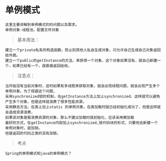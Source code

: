 # 单例模式
	这里主要讲解到单例模式的的问题以及需求。
	单例对象-线程池，配置文件对象

>  基本用法：

    建立一个private私有的构造函数，防止别其他人私自生成对象，只允许自己生成自己对象返回给外面。
	建立一个public的getInstance的方法，来获得一个对象，这个对象如果没有，就自己新建一个，如果已经有一个，就直接返回给他，
		
>  注意点：
 
	当开始没有当前对象时，这时如果有多线程来获取对象，就会出现线程问题，就会出现产生多个单例对象。为了规避这个问题， 
	采用synchronized锁的机制，在getInstance方法上加上synchronized，这样就可以避免产生多个对象，但是这样就浪费了很多性能资源。
	采用静态方法，在类上加上static 的单例对象，在类加载时就已经初始化成功了，但是这样就会造成资源浪费，
	如果该对象是极浪费资源的对象，那么不建议加载时就初始化，应该采用懒加载
	最好的方式，在getInstance内部加上synchronized,锁代码块的形式，只要他去新建一个单例对象时，就加锁。
	但是返回的代码之类的没有加锁。

>  考点
    
    Spring的单例模式和java的单例模式？
    
        
		
